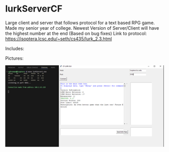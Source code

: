 # lurkServerCF


Large client and server that follows protocol for a text based RPG game. Made my senior year of college. Newest Version of Server/Client will have the highest number at the end (Based on bug fixes)
Link to protocol: https://isoptera.lcsc.edu/~seth/cs435/lurk_2.3.html

Includes:



Pictures:
<div style= display = "flex">
<img src= "/Coding/lurkServerandClientImage.PNG" alt= "image 1" width 50% />

</div>
